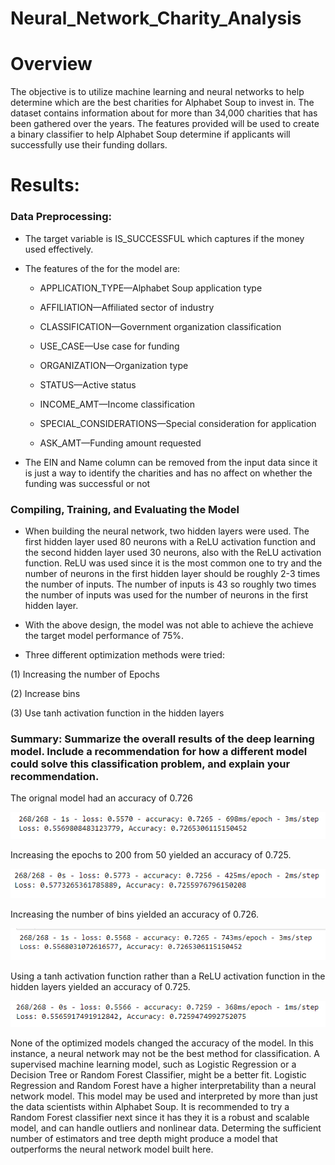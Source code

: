 # Neural_Network_Charity_Analysis

# Overview

The objective is to utilize machine learning and neural networks to help determine which are the best charities for Alphabet Soup to invest in. The dataset contains information about for more than 34,000 charities that has been gathered over the years. The features provided will be used to create a binary classifier to help Alphabet Soup determine if applicants will successfully use their funding dollars. 

# Results: 

### Data Preprocessing: 

- The target variable is IS_SUCCESSFUL which captures if the money used effectively.

- The features of the for the model are: 

    - APPLICATION_TYPE—Alphabet Soup application type

    - AFFILIATION—Affiliated sector of industry

    - CLASSIFICATION—Government organization classification

    - USE_CASE—Use case for funding

    - ORGANIZATION—Organization type

    - STATUS—Active status

    - INCOME_AMT—Income classification

    - SPECIAL_CONSIDERATIONS—Special consideration for application

    - ASK_AMT—Funding amount requested

- The EIN and Name column can be removed from the input data since it is just a way to identify the charities and has no affect on whether the funding was successful or not

### Compiling, Training, and Evaluating the Model

- When building the neural network, two hidden layers were used. The first hidden layer used 80 neurons with a ReLU activation function and the second hidden layer used 30 neurons, also with the ReLU activation function. ReLU was used since it is the most common one to try and the number of neurons in the first hidden layer should be roughly 2-3 times the number of inputs. The number of inputs is 43 so roughly two times the number of inputs was used for the number of neurons in the first hidden layer. 

- With the above design, the model was not able to achieve the achieve the target model performance of 75%. 

- Three different optimization methods were tried: 

(1) Increasing the number of Epochs

(2) Increase bins

(3) Use tanh activation function in the hidden layers

### Summary: Summarize the overall results of the deep learning model. Include a recommendation for how a different model could solve this classification problem, and explain your recommendation.

The orignal model had an accuracy of 0.726

![Original Model](analysis/Original.PNG)

Increasing the epochs to 200 from 50 yielded an accuracy of 0.725. 

![Increasing Epochs](analysis/Increasing_Epochs.PNG)

Increasing the number of bins yielded an accuracy of 0.726. 

![Increasing Bins](analysis/Increasing_Number_of_Bins.PNG)

Using a tanh activation function rather than a ReLU activation function in the hidden layers yielded an accuracy of 0.725. 

![tanh](analysis/tanh.png)


None of the optimized models changed the accuracy of the model. In this instance, a neural network may not be the best method for classification. A supervised machine learning model, such as Logistic Regression or a Decision Tree or Random Forest Classifier, might be a better fit. Logistic Regression and Random Forest have a higher interpretability than a neural network model. This model may be used and interpreted by more than just the data scientists within Alphabet Soup. It is recommended to try a Random Forest classifier next since it has they it is a robust and scalable model, and can handle outliers and nonlinear data. Determing the sufficient number of estimators and tree depth might produce a model that outperforms the neural network model built here. 